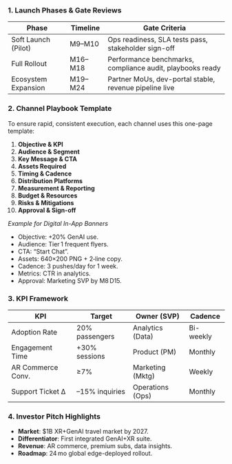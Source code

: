 ### 1. Launch Phases & Gate Reviews

| Phase               | Timeline | Gate Criteria                                             |
| ------------------- | -------- | --------------------------------------------------------- |
| Soft Launch (Pilot) | M9–M10   | Ops readiness, SLA tests pass, stakeholder sign-off       |
| Full Rollout        | M16–M18  | Performance benchmarks, compliance audit, playbooks ready |
| Ecosystem Expansion | M19–M24  | Partner MoUs, dev-portal stable, revenue pipeline live    |

### 2. Channel Playbook Template

To ensure rapid, consistent execution, each channel uses this one-page template:

1. **Objective & KPI**
2. **Audience & Segment**
3. **Key Message & CTA**
4. **Assets Required**
5. **Timing & Cadence**
6. **Distribution Platforms**
7. **Measurement & Reporting**
8. **Budget & Resources**
9. **Risks & Mitigations**
10. **Approval & Sign-off**

*Example for Digital In-App Banners*

* Objective: +20% GenAI use.
* Audience: Tier 1 frequent flyers.
* CTA: “Start Chat”.
* Assets: 640×200 PNG + 2‑line copy.
* Cadence: 3 pushes/day for 1 week.
* Metrics: CTR in analytics.
* Approval: Marketing SVP by M8 D15.

### 3. KPI Framework

| KPI               | Target         | Owner (SVP)      | Cadence   |
| ----------------- | -------------- | ---------------- | --------- |
| Adoption Rate     | 20% passengers | Analytics (Data) | Bi-weekly |
| Engagement Time   | +30% sessions  | Product (PM)     | Monthly   |
| AR Commerce Conv. | ≥7%            | Marketing (Mktg) | Weekly    |
| Support Ticket Δ  | –15% inquiries | Operations (Ops) | Monthly   |

### 4. Investor Pitch Highlights

* **Market**: \$1B XR+GenAI travel market by 2027.
* **Differentiator**: First integrated GenAI+XR suite.
* **Revenue**: AR commerce, premium subs, data insights.
* **Roadmap**: 24 mo global edge-deployed rollout.
